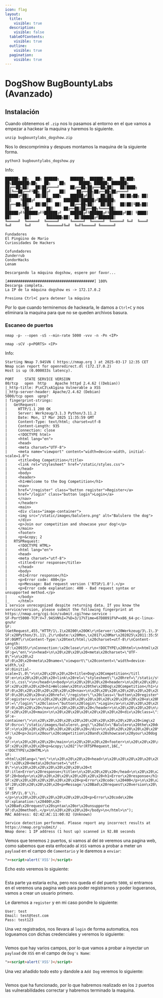```yaml
---
icon: flag
layout:
  title:
    visible: true
  description:
    visible: false
  tableOfContents:
    visible: true
  outline:
    visible: true
  pagination:
    visible: true
---
```


# DogShow BugBountyLabs (Avanzado)

## Instalación

Cuando obtenemos el `.zip` nos lo pasamos al entorno en el que vamos a empezar a hackear la maquina y haremos lo siguiente.

```shell
unzip bugbountylabs_dogshow.zip
```

Nos lo descomprimira y despues montamos la maquina de la siguiente forma.

```shell
python3 bugbountylabs_dogshow.py
```

Info:

```
██████╗ ██╗   ██╗ ██████╗     ██████╗  ██████╗ ██╗   ██╗███╗   ██╗████████╗██╗   ██╗    ██╗      █████╗ ██████╗ ███████╗
██╔══██╗██║   ██║██╔════╝     ██╔══██╗██╔═══██╗██║   ██║████╗  ██║╚══██╔══╝╚██╗ ██╔╝    ██║     ██╔══██╗██╔══██╗██╔════╝
██████╔╝██║   ██║██║  ███╗    ██████╔╝██║   ██║██║   ██║██╔██╗ ██║   ██║    ╚████╔╝     ██║     ███████║██████╔╝███████╗
██╔══██╗██║   ██║██║   ██║    ██╔══██╗██║   ██║██║   ██║██║╚██╗██║   ██║     ╚██╔╝      ██║     ██╔══██║██╔══██╗╚════██║
██████╔╝╚██████╔╝╚██████╔╝    ██████╔╝╚██████╔╝╚██████╔╝██║ ╚████║   ██║      ██║       ███████╗██║  ██║██████╔╝███████║
╚═════╝  ╚═════╝  ╚═════╝     ╚═════╝  ╚═════╝  ╚═════╝ ╚═╝  ╚═══╝   ╚═╝      ╚═╝       ╚══════╝╚═╝  ╚═╝╚═════╝ ╚══════╝

Fundadores
El Pingüino de Mario
Curiosidades De Hackers

Cofundadores
Zunderrub
CondorHacks
Lenam

Descargando la máquina dogshow, espere por favor...

[########################################] 100%
Descarga completa.
La IP de la máquina dogshow es -> 172.17.0.2

Presiona Ctrl+C para detener la máquina
```

Por lo que cuando terminemos de hackearla, le damos a `Ctrl+C` y nos eliminara la maquina para que no se queden archivos basura.

### Escaneo de puertos

```shell
nmap -p- --open -sS --min-rate 5000 -vvv -n -Pn <IP>
```

```shell
nmap -sCV -p<PORTS> <IP>
```

Info:

```
Starting Nmap 7.94SVN ( https://nmap.org ) at 2025-03-17 12:35 CET
Nmap scan report for openredirect.dl (172.17.0.2)
Host is up (0.000033s latency).

PORT     STATE SERVICE VERSION
80/tcp   open  http    Apache httpd 2.4.62 ((Debian))
|_http-title: P\xC3\xA1gina Vulnerable a XSS
|_http-server-header: Apache/2.4.62 (Debian)
5000/tcp open  upnp?
| fingerprint-strings:
|   GetRequest:
|     HTTP/1.1 200 OK
|     Server: Werkzeug/3.1.3 Python/3.11.2
|     Date: Mon, 17 Mar 2025 11:35:59 GMT
|     Content-Type: text/html; charset=utf-8
|     Content-Length: 935
|     Connection: close
|     <!DOCTYPE html>
|     <html lang="en">
|     <head>
|     <meta charset="UTF-8">
|     <meta name="viewport" content="width=device-width, initial-scale=1.0">
|     <title>Dog Competition</title>
|     <link rel="stylesheet" href="/static/styles.css">
|     </head>
|     <body>
|     <header>
|     <h1>Welcome to the Dog Competition</h1>
|     <nav>
|     href="/register" class="button register">Register</a>
|     href="/login" class="button login">Login</a>
|     </nav>
|     </header>
|     <main>
|     <div class="image-container">
|     <img src="/static/images/balulero.png" alt="Balulero the dog">
|     </div>
|     <p>Join our competition and showcase your dog!</p>
|     </main>
|     <footer>
|     <p>&copy; 2
|   RTSPRequest:
|     <!DOCTYPE HTML>
|     <html lang="en">
|     <head>
|     <meta charset="utf-8">
|     <title>Error response</title>
|     </head>
|     <body>
|     <h1>Error response</h1>
|     <p>Error code: 400</p>
|     <p>Message: Bad request version ('RTSP/1.0').</p>
|     <p>Error code explanation: 400 - Bad request syntax or unsupported method.</p>
|     </body>
|_    </html>
1 service unrecognized despite returning data. If you know the service/version, please submit the following fingerprint at https://nmap.org/cgi-bin/submit.cgi?new-service :
SF-Port5000-TCP:V=7.94SVN%I=7%D=3/17%Time=67D8091F%P=x86_64-pc-linux-gnu%r
SF:(GetRequest,455,"HTTP/1\.1\x20200\x20OK\r\nServer:\x20Werkzeug/3\.1\.3\
SF:x20Python/3\.11\.2\r\nDate:\x20Mon,\x2017\x20Mar\x202025\x2011:35:59\x2
SF:0GMT\r\nContent-Type:\x20text/html;\x20charset=utf-8\r\nContent-Length:
SF:\x20935\r\nConnection:\x20close\r\n\r\n<!DOCTYPE\x20html>\n<html\x20lan
SF:g=\"en\">\n<head>\n\x20\x20\x20\x20<meta\x20charset=\"UTF-8\">\n\x20\x2
SF:0\x20\x20<meta\x20name=\"viewport\"\x20content=\"width=device-width,\x2
SF:0initial-scale=1\.0\">\n\x20\x20\x20\x20<title>Dog\x20Competition</titl
SF:e>\n\x20\x20\x20\x20<link\x20rel=\"stylesheet\"\x20href=\"/static/style
SF:s\.css\">\n</head>\n<body>\n\x20\x20\x20\x20<header>\n\x20\x20\x20\x20\
SF:x20\x20\x20\x20<h1>Welcome\x20to\x20the\x20Dog\x20Competition</h1>\n\x2
SF:0\x20\x20\x20\x20\x20\x20\x20<nav>\n\x20\x20\x20\x20\x20\x20\x20\x20\x2
SF:0\x20\x20\x20<a\x20href=\"/register\"\x20class=\"button\x20register\">R
SF:egister</a>\n\x20\x20\x20\x20\x20\x20\x20\x20\x20\x20\x20\x20<a\x20href
SF:=\"/login\"\x20class=\"button\x20login\">Login</a>\n\x20\x20\x20\x20\x2
SF:0\x20\x20\x20</nav>\n\x20\x20\x20\x20</header>\n\x20\x20\x20\x20\n\x20\
SF:x20\x20\x20<main>\n\x20\x20\x20\x20\x20\x20\x20\x20<div\x20class=\"imag
SF:e-container\">\n\x20\x20\x20\x20\x20\x20\x20\x20\x20\x20\x20\x20<img\x2
SF:0src=\"/static/images/balulero\.png\"\x20alt=\"Balulero\x20the\x20dog\"
SF:>\n\x20\x20\x20\x20\x20\x20\x20\x20</div>\n\x20\x20\x20\x20\x20\x20\x20
SF:\x20<p>Join\x20our\x20competition\x20and\x20showcase\x20your\x20dog!</p
SF:>\n\x20\x20\x20\x20</main>\n\x20\x20\x20\x20<footer>\n\x20\x20\x20\x20\
SF:x20\x20\x20\x20<p>&copy;\x202")%r(RTSPRequest,16C,"<!DOCTYPE\x20HTML>\n
SF:<html\x20lang=\"en\">\n\x20\x20\x20\x20<head>\n\x20\x20\x20\x20\x20\x20
SF:\x20\x20<meta\x20charset=\"utf-8\">\n\x20\x20\x20\x20\x20\x20\x20\x20<t
SF:itle>Error\x20response</title>\n\x20\x20\x20\x20</head>\n\x20\x20\x20\x
SF:20<body>\n\x20\x20\x20\x20\x20\x20\x20\x20<h1>Error\x20response</h1>\n\
SF:x20\x20\x20\x20\x20\x20\x20\x20<p>Error\x20code:\x20400</p>\n\x20\x20\x
SF:20\x20\x20\x20\x20\x20<p>Message:\x20Bad\x20request\x20version\x20\('RT
SF:SP/1\.0'\)\.</p>\n\x20\x20\x20\x20\x20\x20\x20\x20<p>Error\x20code\x20e
SF:xplanation:\x20400\x20-\x20Bad\x20request\x20syntax\x20or\x20unsupporte
SF:d\x20method\.</p>\n\x20\x20\x20\x20</body>\n</html>\n");
MAC Address: 02:42:AC:11:00:02 (Unknown)

Service detection performed. Please report any incorrect results at https://nmap.org/submit/ .
Nmap done: 1 IP address (1 host up) scanned in 92.88 seconds
```

Vemos que tenemos `2` puertos, si vamos al del `80` veremos una pagina web, como sabemos que esta enfocado al `XSS` vamos a probar a meter un `payload` en el campo de `Comentario` y le daremos a `enviar`:

```html
"><script>alert('XSS')</script>
```

Echo esto veremos lo siguiente:

<figure><img src="../../.gitbook/assets/image (301).png" alt=""><figcaption></figcaption></figure>

Esta parte ya estaria echa, pero nos queda el del puerto `5000`, si entramos en el veremos una pagina web para poder registrarnos y poder logueranos, vamos a crear un usuario primero.

Le daremos a `register` y en mi caso pondre lo siguiente:

```
User: test
Email: test@test.com
Pass: test123
```

Una vez registrados, nos llevara al `login` de forma automatica, nos logueamos con dichas credenciales y veremos lo siguiente:

<figure><img src="../../.gitbook/assets/image (302).png" alt=""><figcaption></figcaption></figure>

Vemos que hay varios campos, por lo que vamos a probar a inyectar un `payload` de `XSS` en el campo de `Dog's Name`:

```html
"><script>alert('XSS')</script>
```

Una vez añadido todo esto y dandole a `Add Dog` veremos lo siguiente:

<figure><img src="../../.gitbook/assets/image (303).png" alt=""><figcaption></figcaption></figure>

Vemos que ha funcionado, por lo que habremos realizado en los `2` puertos las vulnerabilidades correctar y habremos terminado la maquina.
